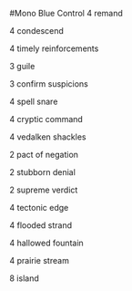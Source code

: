 #Mono Blue Control
4 remand

4 condescend

4 timely reinforcements

3 guile

3 confirm suspicions

4 spell snare

4 cryptic command

4 vedalken shackles

2 pact of negation

2 stubborn denial

2 supreme verdict

4 tectonic edge

4 flooded strand

4 hallowed fountain

4 prairie stream

8 island
